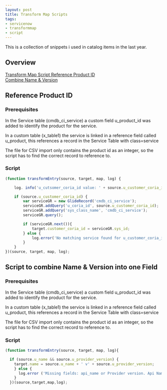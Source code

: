 ```yaml
---
layout: post
title: Transform Map Scripts
tags:
- servicenow
- transformmap
- script
---
```

This is a collection of snippets i used in catalog items in the last year.

## Overview
[Transform Map Script Reference Product ID](#reference-product-id)   
[Combine Name & Version](#script-to-combine-name--version-into-one-field)

## Reference Product ID

### Prerequisites

In the Service table (cmdb_ci_service) a custom field u_product_id was added to identify the product for the service.  

In a custom table (x_table1) the service is linked in a reference field called u_product, this references a record in the Service Table with class=service

The file for CSV import only contains the product id as an integer, so the script has to find the correct record to reference to.

### Script

```javascript
(function transformEntry(source, target, map, log) {

    log. info('u_cutsomer_coria_id value: ' + source.u_customer_coria_id);

    if (source.u_customer_coria_id) {
        var serviceGR = new GlideRecord('cmdb_ci_service');
        serviceGR.addQuery('u_coria_id', source.u_customer_coria_id);
        serviceGR.addQuery('sys_class_name', 'cmdb_ci_service');
        serviceGR.query();

        if (serviceGR.next()){
            target.customer_coria_id = serviceGR.sys_id;
        } else {
            log.error('No matching service found for u_customer_coria_id: ' + source.u_customer_coria_id)
        }
    }
})(source, target, map, log);
```

## Script to combine Name & Version into one Field

### Prerequisites

In the Service table (cmdb_ci_service) a custom field u_product_id was added to identify the product for the service.  

In a custom table (x_table1) the service is linked in a reference field called u_product, this references a record in the Service Table with class=service

The file for CSV import only contains the product id as an integer, so the script has to find the correct record to reference to.

### Script

```javascript
(function transformEntry(source, target, map, log){

  if (source.u_name && source.u_provider_version) {
    target.name = source.u_name + ' v' + source.u_provider_version;
    } else {
      log.error ('Missing fields: api_name or Provider version. Api Name:' source.u_name ' provider_version:' source.u_provider_version)
    }
  })(source,target,map,log);
  ```
